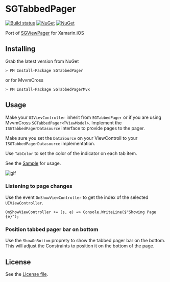 # SGTabbedPager

[![Build status](https://ci.appveyor.com/api/projects/status/6thrax3emk41gab4?svg=true)](https://ci.appveyor.com/project/Cheesebaron/sgtabbedpager)
[![NuGet](https://img.shields.io/nuget/v/sgtabbedpager.svg?maxAge=2592000)](https://www.nuget.org/packages/sgtabbedpager/)
[![NuGet](https://img.shields.io/nuget/v/sgtabbedpagermvx.svg?maxAge=2592000)](https://www.nuget.org/packages/sgtabbedpagermvx/)

Port of [SGViewPager][4] for Xamarin.iOS

## Installing
Grab the latest version from NuGet

    > PM Install-Package SGTabbedPager

or for MvvmCross

    > PM Install-Package SGTabbedPagerMvx
    
## Usage
Make your `UIVievController` inherit from `SGTabbedPager` or if you are using MvvmCross `SGTabbedPager<TViewModel>`. Implement the `ISGTabbedPagerDatasource` interface to provide pages to the pager.

Make sure you set the `DataSource` on your ViewControll to your `ISGTabbedPagerDatasource` implementation.

Use `TabColor` to set the color of the indicator on each tab item.

See the [Sample][2] for usage.

![gif][1]

### Listening to page changes

Use the event `OnShowViewController` to get the index of the selected `UIViewController`.

```
OnShowViewController += (s, e) => Console.WriteLine($"Showing Page {e}");
```

### Position tabbed pager bar on bottom

Use the `ShowOnBottom` proprety to show the tabbed pager bar on the bottom. This will adjust the Constraints to position it on the bottom of the page.

## License
See the [License file][3].


[1]: http://zippy.gfycat.com/UnderstatedCheerfulAsiandamselfly.gif
[2]: https://github.com/Cheesebaron/SGTabbedPager/tree/master/Samples/Sample
[3]: https://github.com/Cheesebaron/SGTabbedPager/blob/master/LICENSE
[4]: https://github.com/graetzer/SGViewPager
